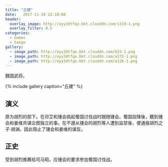 ```yaml
---
title: "丘建"
date:   2017-11-18 22:18:08
header:
  overlay_image: http://oyy3dtfqo.bkt.clouddn.com/s319-1.png
  overlay_filter: 0.5
categories:
  - Games
  - Sango
gallery:
  - image_path: http://oyy3dtfqo.bkt.clouddn.com/623-1.png
  - image_path: http://oyy3dtfqo.bkt.clouddn.com/a172-1.png
  - image_path: http://oyy3dtfqo.bkt.clouddn.com/a126-1.png
---
```


魏国武将。

{% include gallery caption="丘建" %}

## 演义

原为胡烈的部下。在邓艾和锺会挑起蜀国讨伐战时跟随锺会。蜀国投降後，聽到锺会和姜维共谋企图独立的事。在不遵从锺会的胡烈等人遭到监禁後，便通报胡烈之子·胡渊。因此阻止了锺会和姜维的谋反。

## 正史

受到胡烈推薦给司马昭，应锺会的要求参加蜀国讨伐战。